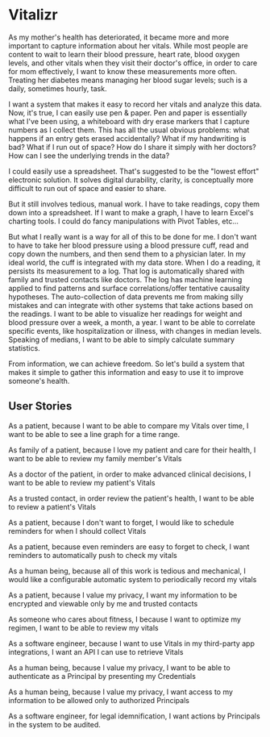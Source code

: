 <h1>Vitalizr</h1>
<p> As my mother's health has deteriorated, it became more and more important to capture information about her vitals.
While most people are content to wait to learn their blood pressure, heart rate, blood oxygen levels, and other vitals
when they visit their doctor's office, in order to care for mom effectively, I want to know these measurements more often.
Treating her diabetes means managing her blood sugar levels; such is a daily, sometimes hourly, task.</p>

<p>I want a system that makes it easy to record her vitals and analyze this data. Now, it's true, I can easily use pen & paper.
Pen and paper is essentially what I've been using, a whiteboard with dry erase markers that I capture numbers as I collect them.
This has all the usual obvious problems: what happens if an entry gets erased accidentally? What if my handwriting is bad?
What if I run out of space? How do I share it simply with her doctors? How can I see the underlying trends in the data?</p>

<p>I could easily use a spreadsheet. That's suggested to be the "lowest effort" electronic solution.
It solves digital durability, clarity, is conceptually more difficult to run out of space and easier to share.</p>

<p>But it still involves tedious, manual work. I have to take readings, copy them down into a spreadsheet. If I want to make
a graph, I have to learn Excel's charting tools. I could do fancy manipulations with Pivot Tables, etc...</p>

<p>But what I really want is a way for all of this to be done for me. I don't want to have to take her blood pressure
using a blood pressure cuff, read and copy down the numbers, and then send them to a physician later. In my ideal world,
the cuff is integrated with my data store. When I do a reading, it persists its measurement to a log.
That log is automatically shared with family and trusted contacts like doctors. The log has machine learning applied to
find patterns and surface correlations/offer tentative causality hypotheses. The auto-collection of data prevents me from
making silly mistakes and can integrate with other systems that take actions based on the readings. I want to be able
to visualize her readings for weight and blood pressure over a week, a month, a year.
I want to be able to correlate specific events, like hospitalization or illness, with changes in median levels. Speaking
of medians, I want to be able to simply calculate summary statistics.</p>

<p>From information, we can achieve freedom. So let's build a system that makes it simple to gather this information and easy
to use it to improve someone's health.</p>

<h2>User Stories</h2>
<p>As a patient, because I want to be able to compare my Vitals over time, I want to be able to see a line graph for a
time range.</p>
<p>As family of a patient, because I love my patient and care for their health, I want to be able to review
my family member's Vitals</p>
<p>As a doctor of the patient, in order to make advanced clinical decisions, I want to be able to review my patient's Vitals</p>
<p>As a trusted contact, in order review the patient's health, I want to be able to review a patient's Vitals</p>
<p>As a patient, because I don't want to forget, I would like to schedule reminders for when I should collect Vitals</p>
<p>As a patient, because even reminders are easy to forget to check, I want reminders to automatically push to check my vitals</p>
<p>As a human being, because all of this work is tedious and mechanical, I would like a configurable automatic system to periodically
record my vitals</p>
<p>As a patient, because I value my privacy, I want my information to be encrypted and viewable only by me and trusted contacts</p>
<p>As someone who cares about fitness, I because I want to optimize my regimen, I want to be able to review my vitals</p>
<p>As a software engineer, because I want to use Vitals in my third-party app integrations, I want an API I can use to
retrieve Vitals</p>
<p>As a human being, because I value my privacy, I want to be able to authenticate as a Principal by presenting my Credentials</p>
<p>As a human being, because I value my privacy, I want access to my information to be allowed only to authorized Principals</p>
<p>As a software engineer, for legal idemnification, I want actions by Principals in the system to be audited.</p>



